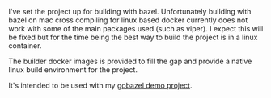 I've set the project up for building with bazel.
Unfortunately building with bazel on mac cross compiling for linux based docker
currently does not work with some of the main packages used (such as viper).
I expect this will be fixed but for the time being the best way to build
the project is in a linux container.

The builder docker images is provided to fill the gap and provide a native
linux build environment for the project.

It's intended to be used with my [gobazel demo project](https://github.com/margic/gobazel").